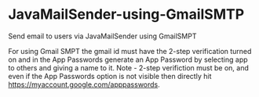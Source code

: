 # JavaMailSender-using-GmailSMTP
Send email to users via JavaMailSender using GmailSMPT 


For using Gmail SMPT the gmail id must have the 2-step verification turned on and in the App Passwords generate an App Password by selecting app to others and giving a name to it.
Note - 2-step verifiction must be on, and even if the App Passwords option is not visible then directly hit https://myaccount.google.com/apppasswords.
